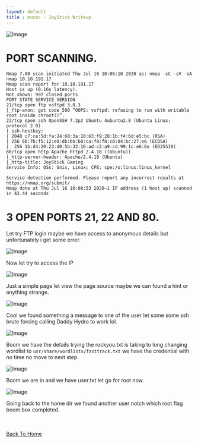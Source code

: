 ```yaml
---
layout: default
title : muzec - JoyStick Writeup
---
```


![Image](https://miro.medium.com/max/700/1*KdskuMV6EJIHUvyfsLXNFg.png)

# PORT SCANNING.
```
Nmap 7.80 scan initiated Thu Jul 16 10:08:10 2020 as: nmap -sC -sV -oA nmap 10.10.191.17
Nmap scan report for 10.10.191.17
Host is up (0.16s latency).
Not shown: 997 closed ports
PORT STATE SERVICE VERSION
21/tcp open ftp vsftpd 3.0.3
|_ftp-anon: got code 500 “OOPS: vsftpd: refusing to run with writable root inside chroot()”.
22/tcp open ssh OpenSSH 7.2p2 Ubuntu 4ubuntu2.8 (Ubuntu Linux; protocol 2.0)
| ssh-hostkey:
| 2048 c7:ce:5d:fa:24:68:3a:10:63:f9:28:1b:f4:6d:e5:bc (RSA)
| 256 6b:7b:f5:12:e0:db:bb:b0:ca:f8:f8:c0:84:bc:27:e6 (ECDSA)
|_ 256 1b:d4:20:23:d0:5b:32:16:ad:c2:a9:cd:99:1c:e6:6e (ED25519)
80/tcp open http Apache httpd 2.4.18 ((Ubuntu))
|_http-server-header: Apache/2.4.18 (Ubuntu)
|_http-title: JoyStick Gaming
Service Info: OSs: Unix, Linux; CPE: cpe:/o:linux:linux_kernel

Service detection performed. Please report any incorrect results at https://nmap.org/submit/ .
Nmap done at Thu Jul 16 10:08:53 2020–1 IP address (1 host up) scanned in 42.44 seconds
```

# 3 OPEN PORTS 21, 22 AND 80.

Let try FTP login maybe we have access to anonymous details but unfortunately i get some error.

![Image](https://miro.medium.com/max/700/1*cGvVSrX5zRwXUYmR6VE6gg.png)

Now let try to access the IP

![Image](https://miro.medium.com/max/700/1*jK7xc081TtBrVX2XkVA2zA.png)

Just a simple page let view the page source maybe we can found a hint or anything strange.

![Image](https://miro.medium.com/max/700/1*YVe7i0axxmnXQqDy2NLgeg.png)

Cool we found something a message to one of the user let some some ssh brute forcing calling Daddy Hydra to work lol.

![Image](https://miro.medium.com/max/700/1*zoxWBcKCfH1ph_tWMSzuCQ.png)

Boom we have the details trying the rockyou.txt is taking to long changing wordlist to `usr/share/wordlists/fasttrack.txt` we have the credential with no time no move to next step.

![Image](https://miro.medium.com/max/700/1*H0Z_ep7n_xoQXy89YJYpIg.png)

Boom we are in and we have user.txt let go for root now.

![Image](https://miro.medium.com/max/700/1*-46KMAxuE94pxevUWeR1ZQ.png)

Going back to the home dir we found another user notch which root flag boom box completed.


<br> <br>
[Back To Home](../index.md)
<br>